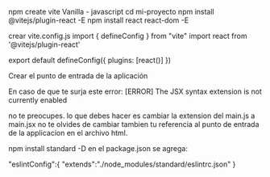 npm create vite
Vanilla - javascript
cd mi-proyecto
npm install @vitejs/plugin-react -E
npm install react react-dom -E

crear vite.config.js
import { defineConfig } from "vite"
import react from '@vitejs/plugin-react'

export default defineConfig({
    plugins: [react()]
})

Crear el punto de entrada de la aplicación


En caso de que te surja este error:
 [ERROR] The JSX syntax extension is not currently enabled

no te preocupes. 
lo que debes hacer es cambiar la extension del main.js a main.jsx
no te olvides de cambiar tambien tu referencia al punto de entrada de la applicacion en el archivo html.



npm install standard -D
en el package.json se agrega:

"eslintConfig":{
	"extends":"./node_modules/standard/eslintrc.json"
	}

 